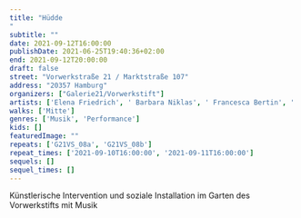 ```yaml
---
title: "Hüdde
"
subtitle: ""
date: 2021-09-12T16:00:00
publishDate: 2021-06-25T19:40:36+02:00
end: 2021-09-12T20:00:00
draft: false
street: "Vorwerkstraße 21 / Marktstraße 107"
address: "20357 Hamburg"
organizers: ["Galerie21/Vorwerkstift"]
artists: ['Elena Friedrich', ' Barbara Niklas', ' Francesca Bertin', ' Sultan Alawar', ' Laura Kahler']
walks: ['Mitte']
genres: ['Musik', 'Performance']
kids: []
featuredImage: ""
repeats: ['G21VS_08a', 'G21VS_08b']
repeat_times: ['2021-09-10T16:00:00', '2021-09-11T16:00:00']
sequels: []
sequel_times: []
---
```


Künstlerische Intervention und soziale Installation im Garten des Vorwerkstifts mit Musik